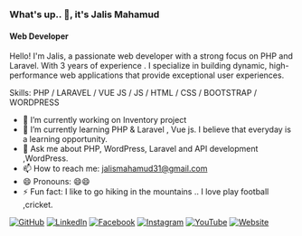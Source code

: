 ### What's up.. 👋, it's Jalis Mahamud
#### Web Developer
Hello! I'm Jalis, a passionate web developer with a strong focus on PHP and Laravel. With 3 years of experience . I specialize in building dynamic, high-performance web applications that provide exceptional user experiences.

Skills: PHP / LARAVEL / VUE JS  / JS / HTML / CSS / BOOTSTRAP / WORDPRESS

- 🔭 I’m currently working on Inventory project 
- 🌱 I’m currently learning PHP & Laravel , Vue js. I believe that everyday is a learning opportunity. 
- 💬 Ask me about  PHP, WordPress, Laravel and API development ,WordPress. 
- 📫 How to reach me: jalismahamud31@gmail.com 
- 😄 Pronouns: 😄😄 
- ⚡ Fun fact: I like to go hiking in the mountains .. I love play football ,cricket. 

[![GitHub](https://img.shields.io/badge/GitHub-000?style=for-the-badge&logo=github&logoColor=white)]([https://github.com/J-a-l-i-s](https://github.com/Jalismahamud))
[![LinkedIn](https://img.shields.io/badge/LinkedIn-0A66C2?style=for-the-badge&logo=linkedin&logoColor=white)]([https://www.linkedin.com/in/jalis-mahamud-1a8b41298/](https://www.linkedin.com/in/jalis-mahamud-546039363/))
[![Facebook](https://img.shields.io/badge/Facebook-1877F2?style=for-the-badge&logo=facebook&logoColor=white)](https://www.facebook.com/mdjalish.mahamud.16)
[![Instagram](https://img.shields.io/badge/Instagram-E4405F?style=for-the-badge&logo=instagram&logoColor=white)](https://www.instagram.com/j__a__l__i__s)
[![YouTube](https://img.shields.io/badge/YouTube-FF0000?style=for-the-badge&logo=youtube&logoColor=white)](https://youtube.com/@abdullahabdullah-yd7kx)
[![Website](https://img.shields.io/badge/Website-4285F4?style=for-the-badge&logo=google-chrome&logoColor=white)](http://jalis.epizy.com/)


